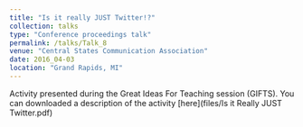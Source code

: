 ```yaml
---
title: "Is it really JUST Twitter!?"
collection: talks
type: "Conference proceedings talk"
permalink: /talks/Talk_8
venue: "Central States Communication Association"
date: 2016_04-03
location: "Grand Rapids, MI"
---
```


Activity presented during the Great Ideas For Teaching session (GIFTS). You can downloaded a description of the activity [here](files/Is it Really JUST Twitter.pdf)
